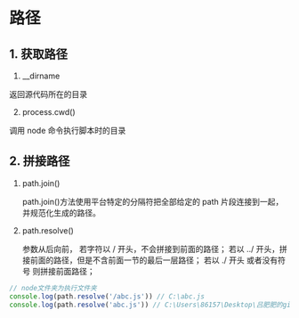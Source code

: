 # 路径

## 1. 获取路径

1. __dirname

返回源代码所在的目录

2. process.cwd()

调用 node 命令执行脚本时的目录

## 2. 拼接路径

1. path.join()

   path.join()方法使用平台特定的分隔符把全部给定的 path 片段连接到一起，并规范化生成的路径。

2. path.resolve()

   参数从后向前，
   若字符以 / 开头，不会拼接到前面的路径；
   若以 ../ 开头，拼接前面的路径，但是不含前面一节的最后一层路径；
   若以 ./ 开头 或者没有符号 则拼接前面路径；

```javascript
// node文件夹为执行文件夹
console.log(path.resolve('/abc.js')) // C:\abc.js
console.log(path.resolve('abc.js')) // C:\Users\86157\Desktop\吕肥肥的github\book\node\abc.js
```
